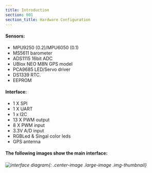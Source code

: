 ```yaml
---
title: Introduction
section: 001
section_title: Hardware Configuration
---
```


#### **Sensors:**

   * MPU9250 (0.2)/MPU6050 (0.1)
   * MS5611 barometer
   * ADS1115 16bit ADC
   * UBlox NEO M8N GPS model
   * PCA9685 LED/Servo driver
   * DS1339 RTC.
   * EEPROM

#### **Interface:**

   * 1 X SPI
   * 1 X UART
   * 1 x I2C
   * 13 X PWM output
   * 8 X PWM input
   * 3.3V A/D input
   * RGBLed & Singal color leds
   * GPS antenna


#### **The following images show the main interface:**

######   ![interface diagram](./interface.jpg){: .center-image .large-image .img-thumbnail}
